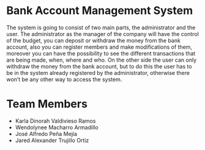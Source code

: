 # Bank Account Management System
The system is going to consist of two main parts, the administrator and the user.
The administrator as the manager of the company will have the control of the budget,
you can deposit or withdraw the money from the bank account, also you can register
members and make modifications of them, moreover you can have the possibility to
see the different transactions that are being made, when, where and who.
On the other side the user can only withdraw the money from the bank account, but
to do this the user has to be in the system already registered by the administrator,
otherwise there won’t be any other way to access the system.

# Team Members
* Karla Dinorah Valdivieso Ramos
* Wendolynee Macharro Armadillo
* José Alfredo Peña Mejía
* Jared Alexander Trujillo Ortiz
